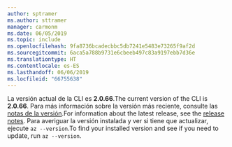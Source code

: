 ```yaml
---
author: sptramer
ms.author: sttramer
manager: carmonm
ms.date: 06/05/2019
ms.topic: include
ms.openlocfilehash: 9fa8736bcadecbbc5db7241e5483e73265f9af2d
ms.sourcegitcommit: 6aca5a788b9731e6cbeeb497c83a9197ebb7d36e
ms.translationtype: HT
ms.contentlocale: es-ES
ms.lasthandoff: 06/06/2019
ms.locfileid: "66755638"
---
```

<span data-ttu-id="a1cb5-101">La versión actual de la CLI es __2.0.66__.</span><span class="sxs-lookup"><span data-stu-id="a1cb5-101">The current version of the CLI is __2.0.66__.</span></span> <span data-ttu-id="a1cb5-102">Para más información sobre la versión más reciente, consulte las [notas de la versión](../release-notes-azure-cli.md).</span><span class="sxs-lookup"><span data-stu-id="a1cb5-102">For information about the latest release, see the [release notes](../release-notes-azure-cli.md).</span></span> <span data-ttu-id="a1cb5-103">Para averiguar la versión instalada y ver si tiene que actualizar, ejecute `az --version`.</span><span class="sxs-lookup"><span data-stu-id="a1cb5-103">To find your installed version and see if you need to update, run `az --version`.</span></span>
